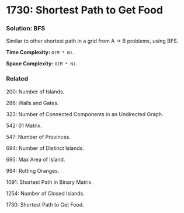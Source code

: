 # 1730: Shortest Path to Get Food

### Solution: BFS
Similar to other shortest path in a grid from A -> B problems, using BFS.

**Time Complexity:** `O(M * N)`.

**Space Complexity:** `O(M * N)`.

### Related
200: Number of Islands.

286: Walls and Gates.

323: Number of Connected Components in an Undirected Graph.

542: 01 Matrix.

547: Number of Provinces.

694: Number of Distinct Islands.

695: Max Area of Island.

994: Rotting Oranges.

1091: Shortest Path in Binary Matrix.

1254: Number of Closed Islands.

1730: Shortest Path to Get Food.